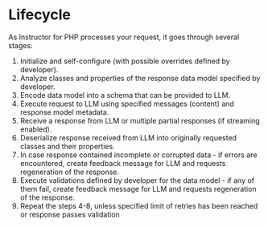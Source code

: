 # Lifecycle

As Instructor for PHP processes your request, it goes through several stages:

1. Initialize and self-configure (with possible overrides defined by developer).
2. Analyze classes and properties of the response data model specified by developer.
3. Encode data model into a schema that can be provided to LLM.
4. Execute request to LLM using specified messages (content) and response model metadata.
5. Receive a response from LLM or multiple partial responses (if streaming enabled).
6. Deserialize response received from LLM into originally requested classes and their properties.
7. In case response contained incomplete or corrupted data - if errors are encountered, create feedback message for LLM and requests regeneration of the response.
8. Execute validations defined by developer for the data model - if any of them fail, create feedback message for LLM and requests regeneration of the response.
9. Repeat the steps 4-8, unless specified limit of retries has been reached or response passes validation

